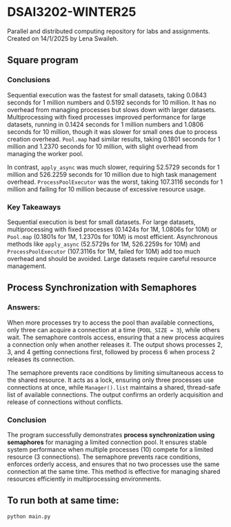 # DSAI3202-WINTER25
Parallel and distributed computing repository for labs and assignments. Created on 14/1/2025 by Lena Swaileh.

## Square program

### **Conclusions**  
Sequential execution was the fastest for small datasets, taking 0.0843 seconds for 1 million numbers and 0.5192 seconds for 10 million. It has no overhead from managing processes but slows down with larger datasets. Multiprocessing with fixed processes improved performance for large datasets, running in 0.1424 seconds for 1 million numbers and 1.0806 seconds for 10 million, though it was slower for small ones due to process creation overhead. `Pool.map` had similar results, taking 0.1801 seconds for 1 million and 1.2370 seconds for 10 million, with slight overhead from managing the worker pool.  

In contrast, `apply_async` was much slower, requiring 52.5729 seconds for 1 million and 526.2259 seconds for 10 million due to high task management overhead. `ProcessPoolExecutor` was the worst, taking 107.3116 seconds for 1 million and failing for 10 million because of excessive resource usage.  

### **Key Takeaways**  
Sequential execution is best for small datasets. For large datasets, multiprocessing with fixed processes (0.1424s for 1M, 1.0806s for 10M) or `Pool.map` (0.1801s for 1M, 1.2370s for 10M) is most efficient. Asynchronous methods like `apply_async` (52.5729s for 1M, 526.2259s for 10M) and `ProcessPoolExecutor` (107.3116s for 1M, failed for 10M) add too much overhead and should be avoided. Large datasets require careful resource management.


## Process Synchronization with Semaphores 
### **Answers:**  
When more processes try to access the pool than available connections, only three can acquire a connection at a time (`POOL_SIZE = 3`), while others wait. The semaphore controls access, ensuring that a new process acquires a connection only when another releases it. The output shows processes 2, 3, and 4 getting connections first, followed by process 6 when process 2 releases its connection.  

The semaphore prevents race conditions by limiting simultaneous access to the shared resource. It acts as a lock, ensuring only three processes use connections at once, while `Manager().list` maintains a shared, thread-safe list of available connections. The output confirms an orderly acquisition and release of connections without conflicts.  

### **Conclusion**  
The program successfully demonstrates **process synchronization using semaphores** for managing a limited connection pool. It ensures stable system performance when multiple processes (10) compete for a limited resource (3 connections). The semaphore prevents race conditions, enforces orderly access, and ensures that no two processes use the same connection at the same time. This method is effective for managing shared resources efficiently in multiprocessing environments.


## To run both at same time: 
`python main.py`
